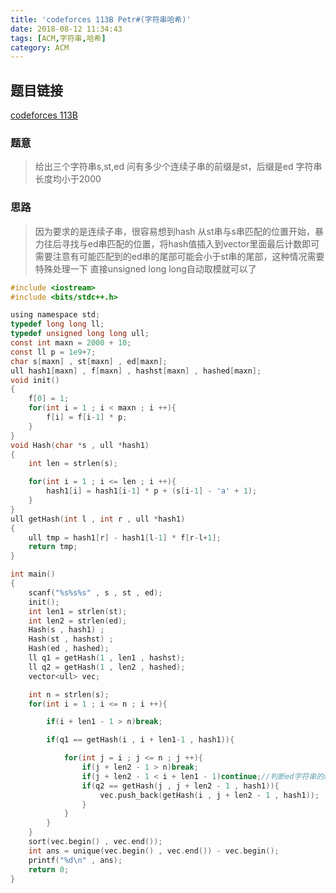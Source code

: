 ```yaml
---
title: 'codeforces 113B Petr#(字符串哈希)'
date: 2018-08-12 11:34:43
tags: [ACM,字符串,哈希]
category: ACM
---
```

## 题目链接
[codeforces 113B](http://codeforces.com/problemset/problem/113/B)

<!--more-->

### 题意
>给出三个字符串s,st,ed
问有多少个连续子串的前缀是st，后缀是ed
字符串长度均小于2000

### 思路
>因为要求的是连续子串，很容易想到hash
从st串与s串匹配的位置开始，暴力往后寻找与ed串匹配的位置，将hash值插入到vector里面最后计数即可
需要注意有可能匹配到的ed串的尾部可能会小于st串的尾部，这种情况需要特殊处理一下
直接unsigned long long自动取模就可以了
```c
#include <iostream>
#include <bits/stdc++.h>

using namespace std;
typedef long long ll;
typedef unsigned long long ull;
const int maxn = 2000 + 10;
const ll p = 1e9+7;
char s[maxn] , st[maxn] , ed[maxn];
ull hash1[maxn] , f[maxn] , hashst[maxn] , hashed[maxn];
void init()
{
    f[0] = 1;
    for(int i = 1 ; i < maxn ; i ++){
        f[i] = f[i-1] * p;
    }
}
void Hash(char *s , ull *hash1)
{
    int len = strlen(s);

    for(int i = 1 ; i <= len ; i ++){
        hash1[i] = hash1[i-1] * p + (s[i-1] - 'a' + 1);
    }
}
ull getHash(int l , int r , ull *hash1)
{
    ull tmp = hash1[r] - hash1[l-1] * f[r-l+1];
    return tmp;
}

int main()
{
    scanf("%s%s%s" , s , st , ed);
    init();
    int len1 = strlen(st);
    int len2 = strlen(ed);
    Hash(s , hash1) ;
    Hash(st , hashst) ;
    Hash(ed , hashed);
    ll q1 = getHash(1 , len1 , hashst);
    ll q2 = getHash(1 , len2 , hashed);
    vector<ull> vec;

    int n = strlen(s);
    for(int i = 1 ; i <= n ; i ++){

        if(i + len1 - 1 > n)break;

        if(q1 == getHash(i , i + len1-1 , hash1)){

            for(int j = i ; j <= n ; j ++){
                if(j + len2 - 1 > n)break;
                if(j + len2 - 1 < i + len1 - 1)continue;//判断ed字符串的结尾是否小于st字符串的结尾
                if(q2 == getHash(j , j + len2 - 1 , hash1)){
                    vec.push_back(getHash(i , j + len2 - 1 , hash1));
                }
            }
        }
    }
    sort(vec.begin() , vec.end());
    int ans = unique(vec.begin() , vec.end()) - vec.begin();
    printf("%d\n" , ans);
    return 0;
}
```
